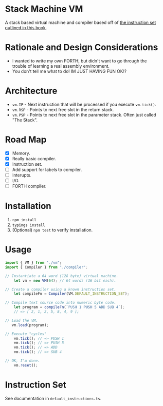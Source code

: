 # Stack Machine VM

A stack based virtual machine and compiler based off of [the instruction set outlined in this book](https://users.ece.cmu.edu/~koopman/stack_computers/sec3_2.html).


# Rationale and Design Considerations

 * I wanted to write my own FORTH, but didn't want to go through the trouble of learning a real assembly environment.
 * You don't tell me what to do! IM JUST HAVING FUN OK!?

# Architecture

 * `vm.IP`  - Next instruction that will be processed if you execute `vm.tick()`.
 * `vm.RSP` - Points to next free slot in the return stack.
 * `vm.PSP` - Points to next free slot in the parameter stack. Often just called "The Stack".

# Road Map

 - [X] Memory.
 - [X] Really basic compiler.
 - [X] Instruction set.
 - [ ] Add support for labels to compiler.
 - [ ] Interupts.
 - [ ] I/O.
 - [ ] FORTH compiler.

# Installation

 1. `npm install`
 2. `typings install`
 3. (Optional) `npm test` to verify installation.

# Usage

```typescript
import { VM } from "./vm";
import { Compiler } from "./compiler";

// Instantiate a 64 word (128 byte) virtual machine.
    let vm = new VM(64); // 64 words (16 bit each).

// Create a compiler using a known instruction set.
    let compileFn = Compiler(VM.DEFAULT_INSTRUCTION_SET);

// Compile text source code into numeric byte code.
    let program = compileFn(`PUSH 1 PUSH 5 ADD SUB 4`);
    // => [ 2, 1, 2, 5, 8, 4, 9 ];

// Load the VM.
   vm.load(program);

// Execute "cycles"
    vm.tick(); // => PUSH 1
    vm.tick(); // => PUSH 5
    vm.tick(); // => ADD
    vm.tick(); // => SUB 4

// OK, I'm done.
    vm.reset();
```

# Instruction Set

See documentation in `default_instructions.ts`.